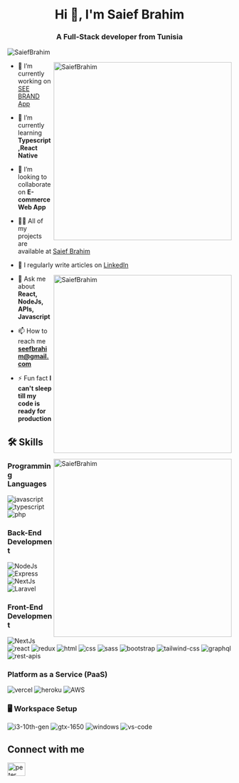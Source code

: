 <h1 align="center">Hi 👋, I'm Saief Brahim</h1>
<h3 align="center">A Full-Stack developer from Tunisia</h3>
<p align="left"> <img src="https://komarev.com/ghpvc/?username=SaiefBrahim&color=orange" alt="SaiefBrahim" /> </p>

<img align="right" width="400" src="https://github-readme-stats.vercel.app/api?username=SaiefBrahim&show_icons=true&theme=great-gatsby&hide_border=true" alt="SaiefBrahim"/>



- 🔭 I’m currently working on [SEE BRAND App](https://seebrand.vercel.app)

- 🌱 I’m currently learning **Typescript,React Native**

- 👯 I’m looking to collaborate on **E-commerce Web App**

- 👨‍💻 All of my projects are available at [Saief Brahim](https://vercel.com/saiefibrahim)

- 📝 I regularly write articles on [LinkedIn](https://www.linkedin.com/in/saiefbrahim/)

<img align="right" width="400" src="https://github-readme-streak-stats.herokuapp.com?user=SaiefBrahim&theme=great-gatsby&hide_border=true" alt="SaiefBrahim"/>

- 💬 Ask me about **React, NodeJs, APIs, Javascript**

- 📫 How to reach me **seefbrahim@gmail.com**

- ⚡ Fun fact **I can't sleep till my code is ready for production**



## 🛠️ Skills
<img align="right" width="400" src="https://github-readme-stats.vercel.app/api/top-langs/?username=SaiefBrahim&layout=compact&theme=great-gatsby&hide_border=true" alt="SaiefBrahim" />

### Programming Languages

![javascript](https://img.shields.io/badge/JavaScript-323330?style=for-the-badge&logo=javascript&logoColor=F7DF1E)
![typescript](https://img.shields.io/badge/TypeScript-3178C6?style=for-the-badge&logo=typescript&logoColor=white)
![php](https://img.shields.io/badge/Php-3178C6?style=for-the-badge&logo=php&logoColor=F7DF1E)


### Back-End Development

![NodeJs](https://img.shields.io/badge/Node.js-20232A?style=for-the-badge&logo=nodedotjs&logoColor=76B900)
![Express](https://img.shields.io/badge/Express.js-20232A?style=for-the-badge&logo=express&logoColor=white)
![NextJs](https://img.shields.io/badge/Next.js-20232A?style=for-the-badge&logo=nextdotjs&logoColor=white)
![Laravel](https://img.shields.io/badge/Laravel-20232A?style=for-the-badge&logo=laravel&logoColor=white)


### Front-End Development

![NextJs](https://img.shields.io/badge/Next.js-20232A?style=for-the-badge&logo=nextdotjs&logoColor=white)
![react](https://img.shields.io/badge/React-20232A?style=for-the-badge&logo=react&logoColor=61DAFB)
![redux](https://img.shields.io/badge/Redux-593D88?style=for-the-badge&logo=redux&logoColor=white)
![html](https://img.shields.io/badge/HTML5-E34F26?style=for-the-badge&logo=html5&logoColor=white)
![css](https://img.shields.io/badge/CSS3-1572B6?style=for-the-badge&logo=css3&logoColor=white)
![sass](https://img.shields.io/badge/SASS-CC6699?style=for-the-badge&logo=sass&logoColor=white)
![bootstrap](https://img.shields.io/badge/Bootstrap-563D7C?style=for-the-badge&logo=bootstrap&logoColor=white)
![tailwind-css](https://img.shields.io/badge/tailwind_css-06B6D4?style=for-the-badge&logo=tailwind-css&logoColor=white)
![graphql](https://img.shields.io/badge/GraphQL-E434AA?style=for-the-badge&logo=graphql&logoColor=white)
![rest-apis](https://img.shields.io/badge/Rest_APIs-E434AA?style=for-the-badge&logo=rest-api&logoColor=white)

### Platform as a Service (PaaS)

![vercel](https://img.shields.io/badge/Vercel-000000?style=for-the-badge&logo=Vercel&logoColor=white)
![heroku](https://img.shields.io/badge/Heroku-430098?style=for-the-badge&logo=heroku&logoColor=white)
![AWS](https://img.shields.io/badge/Amazon_AWS-232F3E?style=for-the-badge&logo=amazon-aws&logoColor=white)


### 🖥️ Workspace Setup

![i3-10th-gen](https://img.shields.io/badge/Intel-Core_i5_10th-0071C5?style=for-the-badge&logo=intel&logoColor=white)
![gtx-1650](https://img.shields.io/badge/NVIDIA-GTX_1650-76B900?style=for-the-badge&logo=nvidia&logoColor=white)
![windows](https://img.shields.io/badge/Windows_11-0078D6?style=for-the-badge&logo=windows&logoColor=white)
![vs-code](https://img.shields.io/badge/VS_Code-007ACC?style=for-the-badge&logo=Visual-Studio-Code&logoColor=white)

## Connect with me

<p align="left">
<a href="https://www.linkedin.com/in/saiefbrahim/" target="blank"><img align="center" src="https://raw.githubusercontent.com/rahuldkjain/github-profile-readme-generator/master/src/images/icons/Social/linked-in-alt.svg" alt="peter kimanzi" height="30" width="40" /></a>
</p>
